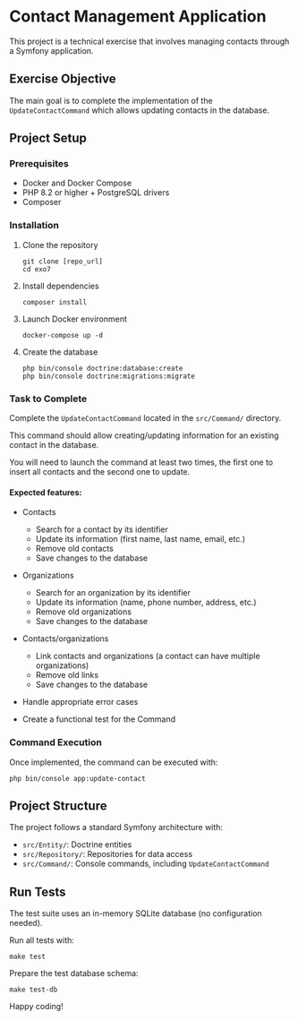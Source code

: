# Contact Management Application

This project is a technical exercise that involves managing contacts through a Symfony application.

## Exercise Objective

The main goal is to complete the implementation of the `UpdateContactCommand` which allows updating contacts in the database.

## Project Setup

### Prerequisites

-   Docker and Docker Compose
-   PHP 8.2 or higher + PostgreSQL drivers
-   Composer

### Installation

1. Clone the repository

    ```
    git clone [repo_url]
    cd exo7
    ```

2. Install dependencies

    ```
    composer install
    ```

3. Launch Docker environment

    ```
    docker-compose up -d
    ```

4. Create the database

    ```
    php bin/console doctrine:database:create
    php bin/console doctrine:migrations:migrate
    ```

### Task to Complete

Complete the `UpdateContactCommand` located in the `src/Command/` directory.

This command should allow creating/updating information for an existing contact in the database.

You will need to launch the command at least two times, the first one to insert all contacts and the second one to update.

#### Expected features:

-   Contacts

    -   Search for a contact by its identifier
    -   Update its information (first name, last name, email, etc.)
    -   Remove old contacts
    -   Save changes to the database

-   Organizations

    -   Search for an organization by its identifier
    -   Update its information (name, phone number, address, etc.)
    -   Remove old organizations
    -   Save changes to the database

-   Contacts/organizations

    -   Link contacts and organizations (a contact can have multiple organizations)
    -   Remove old links
    -   Save changes to the database

-   Handle appropriate error cases

-   Create a functional test for the Command

### Command Execution

Once implemented, the command can be executed with:

```
php bin/console app:update-contact
```

## Project Structure

The project follows a standard Symfony architecture with:

-   `src/Entity/`: Doctrine entities
-   `src/Repository/`: Repositories for data access
-   `src/Command/`: Console commands, including `UpdateContactCommand`

## Run Tests

The test suite uses an in-memory SQLite database (no configuration needed).

Run all tests with:

```
make test
```

Prepare the test database schema:
```
make test-db
```

Happy coding!




